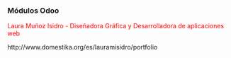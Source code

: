 <h3>Módulos Odoo</h3>
<p style='color:red'>Laura Muñoz Isidro - Diseñadora Gráfica y Desarrolladora de aplicaciones web </p>
<p> http://www.domestika.org/es/lauramisidro/portfolio</p>
